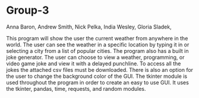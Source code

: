 # Group-3

Anna Baron,
Andrew Smith,
Nick Pelka,
India Wesley,
Gloria Sladek,

This program will show the user the current weather from anywhere in the world.
The user can see the weather in a specific location by typing it in or selecting a city from a list of popular cities.
The program also has a built in joke generator. The user can choose to view a weather, programming, or video game joke and view it with a delayed punchline.
To access all the jokes the attached csv files must be downloaded.
There is also an option for the user to change the background color of the GUI.
The tkinter module is used throughout the program in order to create an easy to use GUI.
It uses the tkinter, pandas, time, requests, and random modules.
